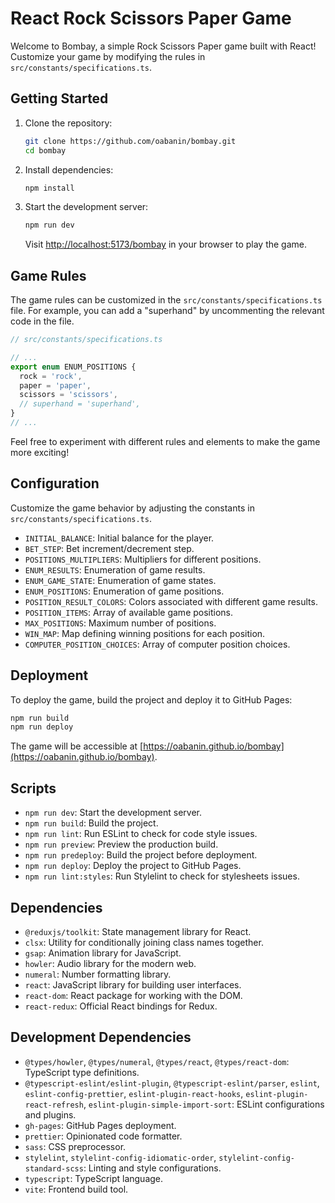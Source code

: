 # React Rock Scissors Paper Game

Welcome to Bombay, a simple Rock Scissors Paper game built with React! Customize your game by modifying the rules in `src/constants/specifications.ts`.

## Getting Started

1. Clone the repository:

   ```bash
   git clone https://github.com/oabanin/bombay.git
   cd bombay
   ```

2. Install dependencies:

   ```bash
   npm install
   ```

3. Start the development server:

   ```bash
   npm run dev
   ```

   Visit [http://localhost:5173/bombay](http://localhost:5173/bombay) in your browser to play the game.

## Game Rules

The game rules can be customized in the `src/constants/specifications.ts` file. For example, you can add a "superhand" by uncommenting the relevant code in the file.

```typescript
// src/constants/specifications.ts

// ...
export enum ENUM_POSITIONS {
  rock = 'rock',
  paper = 'paper',
  scissors = 'scissors',
  // superhand = 'superhand',
}
// ...
```

Feel free to experiment with different rules and elements to make the game more exciting!

## Configuration

Customize the game behavior by adjusting the constants in `src/constants/specifications.ts`.

- `INITIAL_BALANCE`: Initial balance for the player.
- `BET_STEP`: Bet increment/decrement step.
- `POSITIONS_MULTIPLIERS`: Multipliers for different positions.
- `ENUM_RESULTS`: Enumeration of game results.
- `ENUM_GAME_STATE`: Enumeration of game states.
- `ENUM_POSITIONS`: Enumeration of game positions.
- `POSITION_RESULT_COLORS`: Colors associated with different game results.
- `POSITION_ITEMS`: Array of available game positions.
- `MAX_POSITIONS`: Maximum number of positions.
- `WIN_MAP`: Map defining winning positions for each position.
- `COMPUTER_POSITION_CHOICES`: Array of computer position choices.

## Deployment

To deploy the game, build the project and deploy it to GitHub Pages:

```bash
npm run build
npm run deploy
```

The game will be accessible at [https://oabanin.github.io/bombay](https://oabanin.github.io/bombay).

## Scripts

- `npm run dev`: Start the development server.
- `npm run build`: Build the project.
- `npm run lint`: Run ESLint to check for code style issues.
- `npm run preview`: Preview the production build.
- `npm run predeploy`: Build the project before deployment.
- `npm run deploy`: Deploy the project to GitHub Pages.
- `npm run lint:styles`: Run Stylelint to check for stylesheets issues.

## Dependencies

- `@reduxjs/toolkit`: State management library for React.
- `clsx`: Utility for conditionally joining class names together.
- `gsap`: Animation library for JavaScript.
- `howler`: Audio library for the modern web.
- `numeral`: Number formatting library.
- `react`: JavaScript library for building user interfaces.
- `react-dom`: React package for working with the DOM.
- `react-redux`: Official React bindings for Redux.

## Development Dependencies

- `@types/howler`, `@types/numeral`, `@types/react`, `@types/react-dom`: TypeScript type definitions.
- `@typescript-eslint/eslint-plugin`, `@typescript-eslint/parser`, `eslint`, `eslint-config-prettier`, `eslint-plugin-react-hooks`, `eslint-plugin-react-refresh`, `eslint-plugin-simple-import-sort`: ESLint configurations and plugins.
- `gh-pages`: GitHub Pages deployment.
- `prettier`: Opinionated code formatter.
- `sass`: CSS preprocessor.
- `stylelint`, `stylelint-config-idiomatic-order`, `stylelint-config-standard-scss`: Linting and style configurations.
- `typescript`: TypeScript language.
- `vite`: Frontend build tool.
